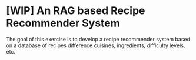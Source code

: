 # [WIP] An RAG based Recipe Recommender System
The goal of this exercise is to develop a recipe recommender system based on a database of recipes difference cuisines, ingredients, difficulty levels, etc. 
